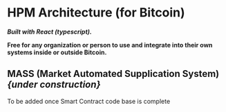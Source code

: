 # HPM Architecture (for Bitcoin)

***Built with React (typescript).***

**Free for any organization or person to use and integrate into their own systems inside or outside Bitcoin.**

## MASS (Market Automated Supplication System) *{under construction}*
To be added once Smart Contract code base is complete
